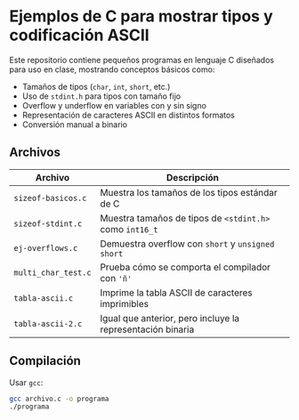 # Ejemplos de C para mostrar tipos y codificación ASCII

Este repositorio contiene pequeños programas en lenguaje C diseñados para uso en clase, mostrando conceptos básicos como:

- Tamaños de tipos (`char`, `int`, `short`, etc.)
- Uso de `stdint.h` para tipos con tamaño fijo
- Overflow y underflow en variables con y sin signo
- Representación de caracteres ASCII en distintos formatos
- Conversión manual a binario

## Archivos

| Archivo               | Descripción |
|-----------------------|-------------|
| `sizeof-basicos.c`    | Muestra los tamaños de los tipos estándar de C |
| `sizeof-stdint.c`     | Muestra tamaños de tipos de `<stdint.h>` como `int16_t` |
| `ej-overflows.c`      | Demuestra overflow con `short` y `unsigned short` |
| `multi_char_test.c`   | Prueba cómo se comporta el compilador con `'ñ'` |
| `tabla-ascii.c`       | Imprime la tabla ASCII de caracteres imprimibles |
| `tabla-ascii-2.c`     | Igual que anterior, pero incluye la representación binaria |

## Compilación

Usar `gcc`:

```bash
gcc archivo.c -o programa
./programa

